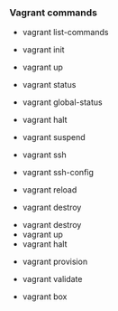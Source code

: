 ### Vagrant commands

- vagrant list-commands
<!-- lista os comandos do vagrant -->

- vagrant init <box>
<!-- Este comando cria um Vagrantfile.
  
  ex: vagrant init hashicorp/precise64
  Inicia uma configuracao de ambiente pronta, buscando as informacoes da hashicorp.
  O comando precise64 da hashicorp cria uma maquina linux na versao 12lts 64bits
-->

- vagrant up <config>
<!-- roda a configuracao do arquivo Vagrantfile para criar a maquia virtual -->
<!-- EX: vagrant up -->
<!-- Tambem pode ser usada para rodar apenas a configuracao 
      de uma maquina do arquivo -->
<!-- EX: vagrant up mysqldb -->
<!-- EX: vagrant up phpweb -->

- vagrant status
<!-- mostra os status do maquina levantada -->

- vagrant global-status
<!-- mostra o status de todos os ambientes que existem na maquina -->

- vagrant halt
<!-- para a maquina virtual -->

- vagrant suspend
<!-- suspende a maquina virtual -->

- vagrant ssh
<!-- connecta na maquia virtual levantada -->
<!-- EX: vagrant ssh -->
<!-- EX: vagrant ssh mysqldb -->

- vagrant ssh-config
<!-- mostra as configuracoes do vagrant -->

- vagrant reload
<!-- Reinicia a maquina virtual com as novas configuracoes do Vagrantfile sem
precisar parar a maquina, porem em alguns casos pode nao funcionar -->

- vagrant destroy
<!-- destroi a maquina virtual, porem nao apaga o arquivo vagrantfile.
pode-se usar um "vagrant destroy -f" para forcar a destruicao -->
<!-- EX: vagrant destroy -f -->
<!-- Tambem pode ser usada para rodar apenas a configuracao 
      de uma maquina do arquivo -->
<!-- EX: vagrant destroy -f phpweb -->
<!-- EX: vagrant destroy -f mysqldb -->

- vagrant destroy <id>
- vagrant up <id>
- vagrant halt <id>
<!-- Destroy/Sobe/Para a VM rodando de qualquer lugar do PC atraves do ID dela -->

- vagrant provision
<!-- executa todas as configs do Vagrantfile .provision -->

- vagrant validate
<!-- valida se o arquivo do Vagrantfile nao tem erros -->

- vagrant box <subcomand>
<!-- EX: vagrant box list // Lista os box(maquinas virtuais criadas) (pode ter mais de uma maquina por box) -->
<!-- EX: vagrant box prune // Remove as box duplicadas -->
<!-- EX: vagrant box remove hashicorp/precise64 // Remove a box especificada -->